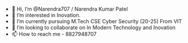 - 👋 Hi, I’m @Narendra707 /   Narendra Kumar Patel
- 👀 I’m interested in  Inovation.
- 🌱 I’m currently pursuing  M.Tech CSE Cyber Security (20-25) From VIT
- 💞️ I’m looking to collaborate on  In Modern Technology and Inovation
- 📫 How to reach me  - 8827948707 

<!---
Narendra707/Narendra707 is a ✨ special ✨ repository because its `README.md` (this file) appears on your GitHub profile.
You can click the Preview link to take a look at your changes.
--->

